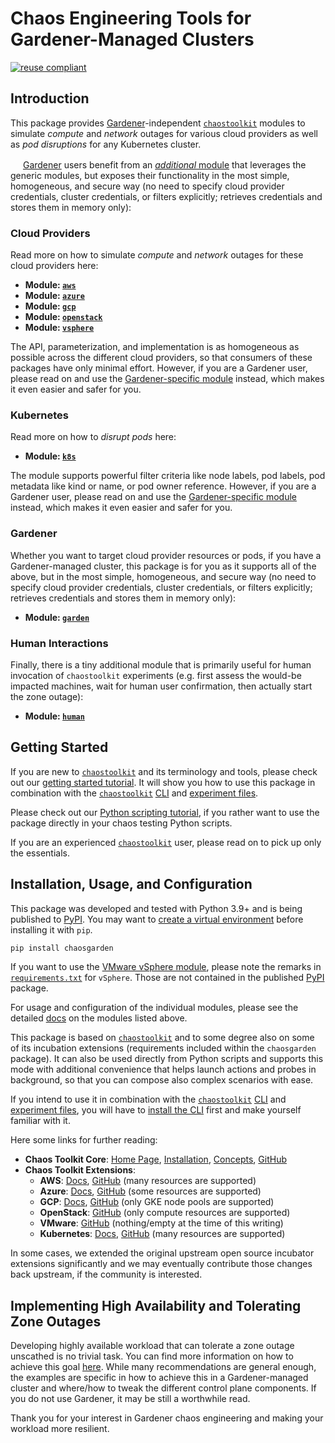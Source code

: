 # Chaos Engineering Tools for Gardener-Managed Clusters

[![reuse compliant](https://reuse.software/badge/reuse-compliant.svg)](https://reuse.software/)

## Introduction

This package provides [Gardener](https://github.com/gardener/gardener)-independent [`chaostoolkit`](https://chaostoolkit.org) modules to simulate *compute* and *network* outages for various cloud providers as well as *pod disruptions* for any Kubernetes cluster.

<img src="https://raw.githubusercontent.com/gardener/gardener/master/logo/gardener.svg" width="16"/> [Gardener](https://github.com/gardener/gardener) users benefit from an [*additional* module](#gardener) that leverages the generic modules, but exposes their functionality in the most simple, homogeneous, and secure way (no need to specify cloud provider credentials, cluster credentials, or filters explicitly; retrieves credentials and stores them in memory only):

### Cloud Providers

Read more on how to simulate *compute* and *network* outages for these cloud providers here:

- **Module: [`aws`](/docs/aws/readme.md)**
- **Module: [`azure`](/docs/azure/readme.md)**
- **Module: [`gcp`](/docs/gcp/readme.md)**
- **Module: [`openstack`](/docs/openstack/readme.md)**
- **Module: [`vsphere`](/docs/vsphere/readme.md)**

The API, parameterization, and implementation is as homogeneous as possible across the different cloud providers, so that consumers of these packages have only minimal effort. However, if you are a Gardener user, please read on and use the [Gardener-specific module](#gardener) instead, which makes it even easier and safer for you.

### Kubernetes

Read more on how to *disrupt pods* here:

- **Module: [`k8s`](/docs/k8s/readme.md)**

The module supports powerful filter criteria like node labels, pod labels, pod metadata like kind or name, or pod owner reference. However, if you are a Gardener user, please read on and use the [Gardener-specific module](#gardener) instead, which makes it even easier and safer for you.

### Gardener

Whether you want to target cloud provider resources or pods, if you have a Gardener-managed cluster, this package is for you as it supports all of the above, but in the most simple, homogeneous, and secure way (no need to specify cloud provider credentials, cluster credentials, or filters explicitly; retrieves credentials and stores them in memory only):

- **Module: [`garden`](/docs/garden/readme.md)**

### Human Interactions

Finally, there is a tiny additional module that is primarily useful for human invocation of `chaostoolkit` experiments (e.g. first assess the would-be impacted machines, wait for human user confirmation, then actually start the zone outage):

- **Module: [`human`](/docs/human/readme.md)**

## Getting Started

If you are new to [`chaostoolkit`](https://chaostoolkit.org) and its terminology and tools, please check out our [getting started tutorial](/docs/tutorials/getting_started.md). It will show you how to use this package in combination with the [`chaostoolkit`](https://chaostoolkit.org) [CLI](https://chaostoolkit.org/reference/usage/cli) and [experiment files](https://chaostoolkit.org/reference/api/experiment).

Please check out our [Python scripting tutorial](/docs/tutorials/python_scripting.md), if you rather want to use the package directly in your chaos testing Python scripts.

If you are an experienced [`chaostoolkit`](https://chaostoolkit.org) user, please read on to pick up only the essentials.

## Installation, Usage, and Configuration

This package was developed and tested with Python 3.9+ and is being published to [PyPI](https://pypi.org/project/chaosgarden). You may want to [create a virtual environment](https://packaging.python.org/en/latest/guides/installing-using-pip-and-virtual-environments/#creating-a-virtual-environment) before installing it with `pip`.

``` sh
pip install chaosgarden
```

If you want to use the [VMware vSphere module](/docs/vsphere/readme.md), please note the remarks in [`requirements.txt`](/requirements.txt) for `vSphere`. Those are not contained in the published [PyPI](https://pypi.org/project/chaosgarden) package.

For usage and configuration of the individual modules, please see the detailed [docs](/docs) on the modules listed above.

This package is based on [`chaostoolkit`](https://chaostoolkit.org) and to some degree also on some of its incubation extensions (requirements included within the `chaosgarden` package). It can also be used directly from Python scripts and supports this mode with additional convenience that helps launch actions and probes in background, so that you can compose also complex scenarios with ease.

If you intend to use it in combination with the [`chaostoolkit`](https://chaostoolkit.org) [CLI](https://chaostoolkit.org/reference/usage/cli) and [experiment files](https://chaostoolkit.org/reference/api/experiment), you will have to [install the CLI](https://chaostoolkit.org/reference/usage/install/#install-the-cli) first and make yourself familiar with it.

Here some links for further reading:

- **Chaos Toolkit Core**: [Home Page](https://chaostoolkit.org), [Installation](https://chaostoolkit.org/reference/usage/install), [Concepts](https://chaostoolkit.org/reference/concepts), [GitHub](https://github.com/chaostoolkit/chaostoolkit)
- **Chaos Toolkit Extensions**:
  - **AWS**: [Docs](https://chaostoolkit.org/drivers/aws), [GitHub](https://github.com/chaostoolkit-incubator/chaostoolkit-aws/tree/master/chaosaws) (many resources are supported)
  - **Azure**: [Docs](https://chaostoolkit.org/drivers/azure), [GitHub](https://github.com/chaostoolkit-incubator/chaostoolkit-azure/tree/master/chaosazure) (some resources are supported)
  - **GCP**: [Docs](https://chaostoolkit.org/drivers/gcp), [GitHub](https://github.com/chaostoolkit-incubator/chaostoolkit-google-cloud-platform/tree/master/chaosgcp) (only GKE node pools are supported)
  - **OpenStack**: [GitHub](https://github.com/chaostoolkit-incubator/chaostoolkit-openstack/tree/master/chaosopenstack) (only compute resources are supported)
  - **VMware**: [GitHub](https://github.com/chaostoolkit-incubator/chaostoolkit-vmware/tree/master/chaosvmware) (nothing/empty at the time of this writing)
  - **Kubernetes**: [Docs](https://chaostoolkit.org/drivers/kubernetes), [GitHub](https://github.com/chaostoolkit/chaostoolkit-kubernetes/tree/master/chaosk8s) (many resources are supported)

In some cases, we extended the original upstream open source incubator extensions significantly and we may eventually contribute those changes back upstream, if the community is interested.

## Implementing High Availability and Tolerating Zone Outages

Developing highly available workload that can tolerate a zone outage unscathed is no trivial task. You can find more information on how to achieve this goal [here](https://github.com/gardener/gardener/blob/master/docs/usage/shoot_high_availability_best_practices.md). While many recommendations are general enough, the examples are specific in how to achieve this in a Gardener-managed cluster and where/how to tweak the different control plane components. If you do not use Gardener, it may be still a worthwhile read.

Thank you for your interest in Gardener chaos engineering and making your workload more resilient.
